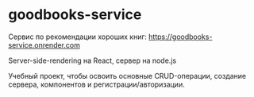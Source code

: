 # goodbooks-service


Сервис по рекомендации хороших книг:
https://goodbooks-service.onrender.com

Server-side-rendering на React, сервер на node.js

Учебный проект, чтобы освоить основные CRUD-операции, создание сервера, компонентов и регистрации/авторизации.
